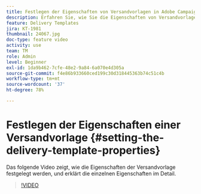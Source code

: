 ```yaml
---
title: Festlegen der Eigenschaften von Versandvorlagen in Adobe Campaign Classic
description: Erfahren Sie, wie Sie die Eigenschaften von Versandvorlagen konfigurieren.
feature: Delivery Templates
jira: KT-1981
thumbnail: 24067.jpg
doc-type: feature video
activity: use
team: TM
role: Admin
level: Beginner
exl-id: 1da9b462-7cfe-48e2-9a84-6a070e4d305a
source-git-commit: f4e86b933660ced199c30d318445363b74c51c4b
workflow-type: tm+mt
source-wordcount: '37'
ht-degree: 78%

---
```


# Festlegen der Eigenschaften einer Versandvorlage {#setting-the-delivery-template-properties}

Das folgende Video zeigt, wie die Eigenschaften der Versandvorlage festgelegt werden, und erklärt die einzelnen Eigenschaften im Detail.

>[!VIDEO](https://video.tv.adobe.com/v/24067?quality=12&learn=on)
